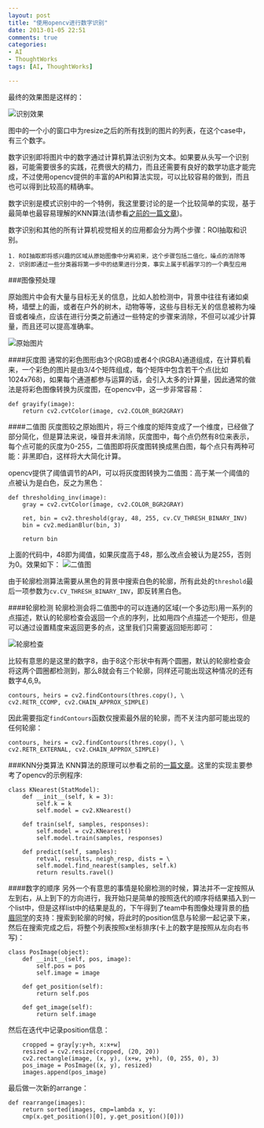 ```yaml
---
layout: post
title: "使用opencv进行数字识别"
date: 2013-01-05 22:51
comments: true
categories: 
- AI
- ThoughtWorks
tags: [AI, ThoughtWorks]

---
```


最终的效果图是这样的：

![识别效果](http://abruzzi.github.com/images/2013/01/result.resized.png)

图中的一个小的窗口中为resize之后的所有找到的图片的列表，在这个case中，有三个数字。

数字识别即将图片中的数字通过计算机算法识别为文本。如果要从头写一个识别器，可能需要很多的实践，花费很大的精力，而且还需要有良好的数学功底才能完成，不过使用opencv提供的丰富的API和算法实现，可以比较容易的做到，而且也可以得到比较高的精确率。

数字识别是模式识别中的一个特例，我这里要讨论的是一个比较简单的实现，基于最简单也最容易理解的KNN算法(请参看[之前的一篇文章](http://icodeit.org/blog/2013/01/k-nearest-neighbour/))。

数字识别和其他的所有计算机视觉相关的应用都会分为两个步骤：ROI抽取和识别。
	
	1. ROI抽取即将感兴趣的区域从原始图像中分离初来，这个步骤包括二值化，噪点的消除等
	2. 识别即通过一些分类器将第一步中的结果进行分类，事实上属于机器学习的一个典型应用

###图像预处理

原始图片中会有大量与目标无关的信息，比如人脸检测中，背景中往往有诸如桌椅，墙壁上的画，或者在户外的树木，动物等等，这些与目标无关的信息被称为噪音或者噪点，应该在进行分类之前通过一些特定的步骤来消除，不但可以减少计算量，而且还可以提高准确率。

![原始图片](http://abruzzi.github.com/images/2013/01/865.origin.png)

####灰度图
通常的彩色图形由3个(RGB)或者4个(RGBA)通道组成，在计算机看来，一个彩色的图片是由3/4个矩阵组成，每个矩阵中包含若干个点(比如1024x768)，如果每个通道都参与运算的话，会引入太多的计算量，因此通常的做法是将彩色图像转换为灰度图，在opencv中，这一步非常容易：

```
def grayify(image):
    return cv2.cvtColor(image, cv2.COLOR_BGR2GRAY)

```

####二值图
灰度图较之原始图片，将三个维度的矩阵变成了一个维度，已经做了部分简化，但是算法来说，噪音并未消除，灰度图中，每个点仍然有8位来表示，每个点可能的灰度为0-255，二值图即将灰度图转换成黑白图，每个点只有两种可能：非黑即白，这样将大大简化计算。

opencv提供了阈值调节的API，可以将灰度图转换为二值图：高于某一个阈值的点被认为是白色，反之为黑色：

```
def thresholding_inv(image):
    gray = cv2.cvtColor(image, cv2.COLOR_BGR2GRAY)

    ret, bin = cv2.threshold(gray, 48, 255, cv.CV_THRESH_BINARY_INV)
    bin = cv2.medianBlur(bin, 3)

    return bin
```
上面的代码中，48即为阈值，如果灰度高于48，那么改点会被认为是255，否则为0。效果如下：
![二值图](http://abruzzi.github.com/images/2013/01/865.thres.png)

由于轮廓检测算法需要从黑色的背景中搜索白色的轮廓，所有此处的`threshold`最后一项参数为`cv.CV_THRESH_BINARY_INV`，即反转黑白色。

####轮廓检测
轮廓检测会将二值图中的可以连通的区域(一个多边形)用一系列的点描述，默认的轮廓检查会返回一个点的序列，比如用四个点描述一个矩形，但是可以通过设置精度来返回更多的点，这里我们只需要返回矩形即可：

![轮廓检查](http://abruzzi.github.com/images/2013/01/865.contours.png)

比较有意思的是这里的数字8，由于8这个形状中有两个圆圈，默认的轮廓检查会将这两个圆圈都检测到，那么8就会有三个轮廓，同样还可能出现这种情况的还有数字4,6,9。

```
contours, heirs = cv2.findContours(thres.copy(), \
cv2.RETR_CCOMP, cv2.CHAIN_APPROX_SIMPLE)
```

因此需要指定`findContours`函数仅搜索最外层的轮廓，而不关注内部可能出现的任何轮廓：

```
contours, heirs = cv2.findContours(thres.copy(), \
cv2.RETR_EXTERNAL, cv2.CHAIN_APPROX_SIMPLE)
```

###KNN分类算法
KNN算法的原理可以参看之前的[一篇文章](http://icodeit.org/blog/2013/01/k-nearest-neighbour/)。这里的实现主要参考了opencv的示例程序:

```
class KNearest(StatModel):
    def __init__(self, k = 3):
        self.k = k
        self.model = cv2.KNearest()

    def train(self, samples, responses):
        self.model = cv2.KNearest()
        self.model.train(samples, responses)

    def predict(self, samples):
        retval, results, neigh_resp, dists = \
        self.model.find_nearest(samples, self.k)
        return results.ravel()
```

####数字的顺序
另外一个有意思的事情是轮廓检测的时候，算法并不一定按照从左到右，从上到下的方向进行，我开始只是简单的按照迭代的顺序将结果插入到一个list中，但是这样list中的结果是乱的，下午得到了team中有图像处理背景的[杨眉同学](http://muggleyoung.info/)的支持：搜索到轮廓的时候，将此时的position信息与轮廓一起记录下来，然后在搜索完成之后，将整个列表按照x坐标排序(卡上的数字是按照从左向右书写)：

```
class PosImage(object):
    def __init__(self, pos, image):
        self.pos = pos
        self.image = image

    def get_position(self):
        return self.pos

    def get_image(self):
        return self.image

```

然后在迭代中记录position信息：

```
    cropped = gray[y:y+h, x:x+w]
    resized = cv2.resize(cropped, (20, 20))
    cv2.rectangle(image, (x, y), (x+w, y+h), (0, 255, 0), 3)
    pos_image = PosImage((x, y), resized)
    images.append(pos_image)
```

最后做一次新的arrange：

```
def rearrange(images):
    return sorted(images, cmp=lambda x, y:
    cmp(x.get_position()[0], y.get_position()[0]))

```